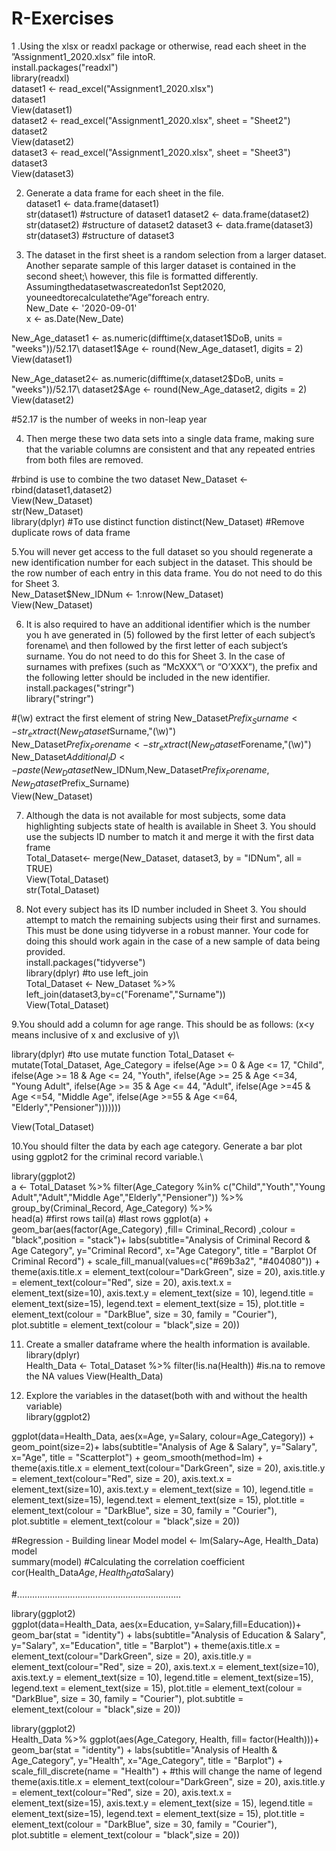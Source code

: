 # R-Exercises




1 .Using the xlsx or readxl package or otherwise, read each sheet in the ”Assignment1_2020.xlsx” file intoR.\
install.packages("readxl")\
library(readxl)\
dataset1 <- read_excel("Assignment1_2020.xlsx")\
dataset1\
View(dataset1)\
dataset2 <- read_excel("Assignment1_2020.xlsx", sheet = "Sheet2")\
dataset2\
View(dataset2)\
dataset3 <- read_excel("Assignment1_2020.xlsx", sheet = "Sheet3")\
dataset3\
View(dataset3)

2. Generate a data frame for each sheet in the file.\
dataset1 <- data.frame(dataset1)\
str(dataset1)  #structure of dataset1
dataset2 <- data.frame(dataset2)\
str(dataset2)  #structure of dataset2
dataset3 <- data.frame(dataset3)\
str(dataset3) #structure of dataset3


3. The dataset in the first sheet is a random selection from a larger dataset. Another separate sample of this larger dataset is contained in the second sheet;\ however, this file is formatted differently. Assumingthedatasetwascreatedon1st Sept2020, youneedtorecalculatethe“Age”foreach entry.\
New_Date <- '2020-09-01'\
x <- as.Date(New_Date)

New_Age_dataset1 <- as.numeric(difftime(x,dataset1$DoB, units = "weeks"))/52.17\
dataset1$Age <- round(New_Age_dataset1, digits = 2)\
View(dataset1)

New_Age_dataset2<- as.numeric(difftime(x,dataset2$DoB, units = "weeks"))/52.17\
dataset2$Age <- round(New_Age_dataset2, digits = 2)\
View(dataset2)

#52.17 is the number of weeks in non-leap year

4. Then merge these two data sets into a single data frame, making sure that the variable columns are consistent and that any repeated entries from both files are removed.

#rbind is use to combine the two dataset
New_Dataset <- rbind(dataset1,dataset2)\
View(New_Dataset)\
str(New_Dataset)\
library(dplyr) #To use distinct function
distinct(New_Dataset)  #Remove duplicate rows of data frame


5.You will never get access to the full dataset so you should regenerate a new identification number for each subject in the dataset. This should be the row number of each entry in this data frame. You do not need to do this for Sheet 3.\
New_Dataset$New_IDNum <- 1:nrow(New_Dataset)\
View(New_Dataset)

6. It is also required to have an additional identifier which is the number you h ave generated in (5) followed by the first letter of each subject’s forename\ and then followed by the first letter of each subject’s surname. You do not need to do this for Sheet 3. In the case of surnames with prefixes (such as “McXXX”\ or “O’XXX”), the prefix and the following letter should be included in the new identifier.\
install.packages("stringr")\
library("stringr")

#(\\w) extract the first element of string
New_Dataset$Prefix_Surname <- str_extract(New_Dataset$Surname,"(\\w)")\
New_Dataset$Prefix_Forename <- str_extract(New_Dataset$Forename,"(\\w)")\
New_Dataset$Additional_ID <- paste(New_Dataset$New_IDNum,New_Dataset$Prefix_Forename,New_Dataset$Prefix_Surname)\
View(New_Dataset)


7. Although the data is not available for most subjects, some data highlighting subjects state of health is available in Sheet 3. You should use the subjects ID number to match it and merge it with the first data frame\
Total_Dataset<- merge(New_Dataset, dataset3, by = "IDNum", all = TRUE)\
View(Total_Dataset)\
str(Total_Dataset)

8. Not every subject has its ID number included in Sheet 3. You should attempt to match the remaining subjects using their first and surnames. This must be done using tidyverse in a robust manner. Your code for doing this should work again in the case of a new sample of data being provided.\
install.packages("tidyverse")\
library(dplyr)  #to use left_join\
Total_Dataset <- New_Dataset %>% left_join(dataset3,by=c("Forename","Surname"))\
View(Total_Dataset)


9.You should add a column for age range. This should be as follows: (x<y means inclusive of x and exclusive of y)\

library(dplyr) #to use mutate function
Total_Dataset <- mutate(Total_Dataset, Age_Category = ifelse(Age >= 0 & Age <= 17, "Child",
                                                ifelse(Age >= 18 & Age <= 24, "Youth",
                                                      ifelse(Age >= 25 & Age <=34, "Young Adult",
                                                             ifelse(Age >= 35 & Age <= 44, "Adult",
                                                                    ifelse(Age >=45 & Age <=54, "Middle Age",
                                                                           ifelse(Age >=55 & Age <=64, "Elderly","Pensioner")))))))


View(Total_Dataset)

10.You should filter the data by each age category. Generate a bar plot using ggplot2 for the criminal record variable.\

library(ggplot2)\
a <-  Total_Dataset %>% filter(Age_Category %in% c("Child","Youth","Young Adult","Adult","Middle Age","Elderly","Pensioner")) %>% group_by(Criminal_Record, Age_Category) %>%\
head(a) #first rows
tail(a) #last rows
  ggplot(a) + geom_bar(aes(factor(Age_Category) ,fill= Criminal_Record) ,colour = "black",position = "stack")+
  labs(subtitle="Analysis of Criminal Record & Age Category",
       y="Criminal Record",
       x="Age Category",
       title = "Barplot Of Criminal Record") +
  scale_fill_manual(values=c("#69b3a2", "#404080")) +
 theme(axis.title.x = element_text(colour="DarkGreen", size = 20),
           axis.title.y = element_text(colour="Red", size = 20),
           axis.text.x = element_text(size=10),
           axis.text.y = element_text(size = 10),
           legend.title = element_text(size=15),
           legend.text = element_text(size = 15),
           plot.title = element_text(colour = "DarkBlue", size = 30, family = "Courier"),
           plot.subtitle = element_text(colour = "black",size = 20))


11. Create a smaller dataframe where the health information is available.\
library(dplyr)\
Health_Data <- Total_Dataset %>% filter(!is.na(Health))  #is.na to remove the NA values
View(Health_Data)

12. Explore the variables in the dataset(both with and without the health variable)\
library(ggplot2)

ggplot(data=Health_Data, aes(x=Age, y=Salary, colour=Age_Category)) + geom_point(size=2)+
  labs(subtitle="Analysis of Age & Salary",
       y="Salary",
       x="Age",
       title = "Scatterplot") +
  geom_smooth(method=lm) +
theme(axis.title.x = element_text(colour="DarkGreen", size = 20),
           axis.title.y = element_text(colour="Red", size = 20),
           axis.text.x = element_text(size=10),
           axis.text.y = element_text(size = 10),
           legend.title = element_text(size=15),
           legend.text = element_text(size = 15),
      plot.title = element_text(colour = "DarkBlue", size = 30, family = "Courier"),
      plot.subtitle = element_text(colour = "black",size = 20))


#Regression - Building linear Model
model <- lm(Salary~Age, Health_Data)\
model\
summary(model)
#Calculating the correlation coefficient
cor(Health_Data$Age, Health_Data$Salary)


#.................................................................

library(ggplot2)\
ggplot(data=Health_Data, aes(x=Education, y=Salary,fill=Education))+ geom_bar(stat = "identity") +
  labs(subtitle="Analysis of Education & Salary",
       y="Salary",
       x="Education",
       title = "Barplot") +
  theme(axis.title.x = element_text(colour="DarkGreen", size = 20),
        axis.title.y = element_text(colour="Red", size = 20),
        axis.text.x = element_text(size=10),
        axis.text.y = element_text(size = 10),
        legend.title = element_text(size=15),
        legend.text = element_text(size = 15),
        plot.title = element_text(colour = "DarkBlue", size = 30, family = "Courier"),
        plot.subtitle = element_text(colour = "black",size = 20))



library(ggplot2)\
Health_Data %>% ggplot(aes(Age_Category, Health, fill= factor(Health)))+ geom_bar(stat = "identity") +
  labs(subtitle="Analysis of Health & Age_Category",
       y="Health",
       x="Age_Category",
       title = "Barplot") +
  scale_fill_discrete(name = "Health") +  #this will change the name of legend
  theme(axis.title.x = element_text(colour="DarkGreen", size = 20),
        axis.title.y = element_text(colour="Red", size = 20),
        axis.text.x = element_text(size=15),
        axis.text.y = element_text(size = 15),
        legend.title = element_text(size=15),
        legend.text = element_text(size = 15),
        plot.title = element_text(colour = "DarkBlue", size = 30, family = "Courier"),
        plot.subtitle = element_text(colour = "black",size = 20))





